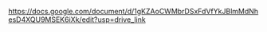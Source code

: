 https://docs.google.com/document/d/1gKZAoCWMbrDSxFdVfYkJBlmMdNhesD4XQU9MSEK6iXk/edit?usp=drive_link
